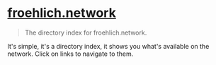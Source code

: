 # [froehlich.network](https://froehlich.network)

> The directory index for froehlich.network.

It's simple, it's a directory index, it shows you what's available on the network. Click on links to navigate to them.
